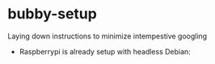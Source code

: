 # bubby-setup

Laying down instructions to minimize intempestive googling

- Raspberrypi is already setup with headless Debian: 

